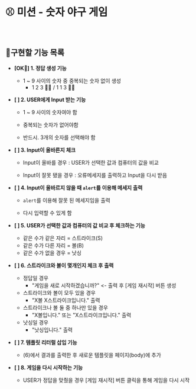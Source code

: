 # ⚾ 미션 - 숫자 야구 게임

<br>

## 📝구현할 기능 목록

- **[OK🤙] 1. 정답 생성 기능**
  - 1 ~ 9 사이의 숫자 중 중복되는 숫자 없이 생성
    - 1 2 3 🙆‍♂️ / 1 1 3 🙅‍♂️

- **[ ] 2. USER에게 Input 받는 기능**

  - 1 ~ 9 사이의 숫자여야 함

  - 중복되는 숫자가 없어야함

  - 반드시. 3개의 숫자를 선택해야 함

- **[ ] 3. Input이 올바른지 체크**

  - Input이 올바를 경우 : USER가 선택한 값과 컴퓨터의 값을 비교

  - Input이 잘못 됐을 경우 : 오류메세지를 출력하고 Input을 다시 받음

- **[ ] 4. Input이 올바르지 않을 때 ```alert```를 이용해 메세지 출력**

  - ```alert```를 이용해 잘못 된 메세지임을 출력

  - 다시 입력할 수 있게 함

- **[ ] 5. USER가 선택한 값과 컴퓨터의 값 비교 후 체크하는 기능**
  - 같은 수가 같은 자리 = 스트라이크(S)
  - 같은 수가 다른 자리 = 볼(B)
  - 같은 수가 없을 경우 = 낫싱

- **[ ] 6. 스트라이크와 볼이 몇개인지 체크 후 출력**
  - 정답일 경우
    - "게임을 새로 시작하겠습니까?" <- 출력 후 [게임 재시작] 버튼 생성
  - 스트라이크와 볼이 모두 있을 경우
    - "X볼 X스트라이크입니다." 출력
  - 스트라이크나 볼 둘 중 하나만 있을 경우
    - "X볼입니다." 또는 "X스트라이크입니다." 출력
  - 낫싱일 경우
    - "낫싱입니다." 출력
- **[ ] 7. 템플릿 리터럴 삽입 기능**
  - (6)에서 결과를 출력한 후 새로운 템플릿을 페이지(body)에 추가
  
- **[ ] 8. 게임을 다시 시작하는 기능**
  - USER가 정답을 맞췄을 경우 [게임 재시작] 버튼 클릭을 통해 게임을 다시 시작
  
<br>
